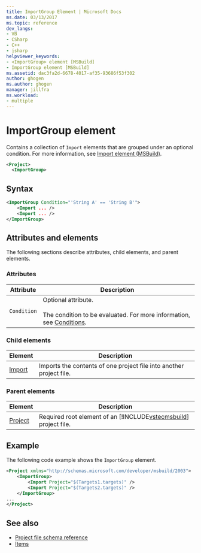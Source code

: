 ```yaml
---
title: ImportGroup Element | Microsoft Docs
ms.date: 03/13/2017
ms.topic: reference
dev_langs:
- VB
- CSharp
- C++
- jsharp
helpviewer_keywords:
- <ImportGroup> element [MSBuild]
- ImportGroup element [MSBuild]
ms.assetid: dac3fa2d-6678-4017-af35-93686f53f302
author: ghogen
ms.author: ghogen
manager: jillfra
ms.workload:
- multiple
---
```

# ImportGroup element
  
Contains a collection of `Import` elements that are grouped under an optional condition. For more information, see [Import element (MSBuild)](../msbuild/import-element-msbuild.md).

```xml
<Project>
  <ImportGroup>
```

## Syntax

```xml
<ImportGroup Condition="'String A' == 'String B'">
    <Import ... />
    <Import ... />
</ImportGroup>
```

## Attributes and elements
 The following sections describe attributes, child elements, and parent elements.

### Attributes

|Attribute|Description|
|---------------|-----------------|
|`Condition`|Optional attribute.<br /><br /> The condition to be evaluated. For more information, see [Conditions](../msbuild/msbuild-conditions.md).|

### Child elements

|Element|Description|
|-------------|-----------------|
|[Import](../msbuild/import-element-msbuild.md)|Imports the contents of one project file into another project file.|

### Parent elements

| Element | Description |
| - | - |
| [Project](../msbuild/project-element-msbuild.md) | Required root element of an [!INCLUDE[vstecmsbuild](../extensibility/internals/includes/vstecmsbuild_md.md)] project file. |

## Example
 The following code example shows the `ImportGroup` element.

```xml
<Project xmlns="http://schemas.microsoft.com/developer/msbuild/2003">
    <ImportGroup>
        <Import Project="$(Targets1.targets)" />
        <Import Project="$(Targets2.targets)" />
    </ImportGroup>
...
</Project>
```

## See also

- [Project file schema reference](../msbuild/msbuild-project-file-schema-reference.md)
- [Items](../msbuild/msbuild-items.md)
